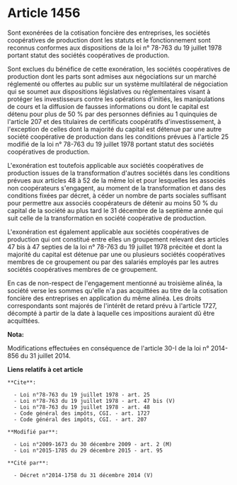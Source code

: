# Article 1456

Sont exonérées de la cotisation foncière des entreprises, les sociétés coopératives de production dont les statuts et le
fonctionnement sont reconnus conformes aux dispositions de la loi n° 78-763 du 19 juillet 1978 portant statut des sociétés
coopératives de production. 

Sont exclues du bénéfice de cette exonération, les sociétés coopératives de production dont les parts sont admises aux
négociations sur un marché réglementé ou offertes au public sur un système multilatéral de négociation qui se soumet aux
dispositions législatives ou réglementaires visant à protéger les investisseurs contre les opérations d'initiés, les
manipulations de cours et la diffusion de fausses informations ou dont le capital est détenu pour plus de 50 % par des
personnes définies au 1 quinquies de l'article 207 et des titulaires de certificats coopératifs d'investissement, à
l'exception de celles dont la majorité du capital est détenue par une autre société coopérative de production dans les
conditions prévues à l'article 25 modifié de la loi n° 78-763 du 19 juillet 1978 portant statut des sociétés coopératives de
production. 

L'exonération est toutefois applicable aux sociétés coopératives de production issues de la transformation d'autres sociétés
dans les conditions prévues aux articles 48 à 52 de la même loi et pour lesquelles les associés non coopérateurs s'engagent,
au moment de la transformation et dans des conditions fixées par décret, à céder un nombre de parts sociales suffisant pour
permettre aux associés coopérateurs de détenir au moins 50 % du capital de la société au plus tard le 31 décembre de la
septième année qui suit celle de la transformation en société coopérative de production. 

L'exonération est également applicable aux sociétés coopératives de production qui ont constitué entre elles un groupement
relevant des articles 47 bis à 47 septies de la loi n° 78-763 du 19 juillet 1978 précitée et dont la majorité du capital est
détenue par une ou plusieurs sociétés coopératives membres de ce groupement ou par des salariés employés par les autres
sociétés coopératives membres de ce groupement. 

En cas de non-respect de l'engagement mentionné au troisième alinéa, la société verse les sommes qu'elle n'a pas acquittées
au titre de la cotisation foncière des entreprises en application du même alinéa. Les droits correspondants sont majorés de
l'intérêt de retard prévu à l'article 1727, décompté à partir de la date à laquelle ces impositions auraient dû être
acquittées.

**Nota:**

Modifications effectuées en conséquence de l'article 30-I de la loi n° 2014-856 du 31 juillet 2014.

**Liens relatifs à cet article**

	**Cite**:

	  - Loi n°78-763 du 19 juillet 1978 - art. 25
	  - Loi n°78-763 du 19 juillet 1978 - art. 47 bis (V)
	  - Loi n°78-763 du 19 juillet 1978 - art. 48
	  - Code général des impôts, CGI. - art. 1727
	  - Code général des impôts, CGI. - art. 207

	**Modifié par**:

	  - Loi n°2009-1673 du 30 décembre 2009 - art. 2 (M)
	  - Loi n°2015-1785 du 29 décembre 2015 - art. 95

	**Cité par**:

	  - Décret n°2014-1758 du 31 décembre 2014 (V)
